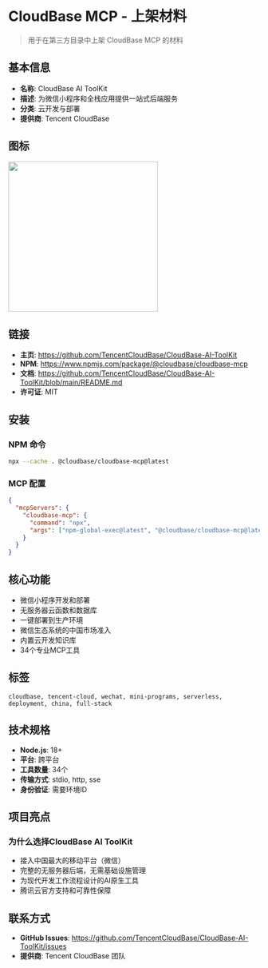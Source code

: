 # CloudBase MCP - 上架材料

> 用于在第三方目录中上架 CloudBase MCP 的材料

## 基本信息

- **名称**: CloudBase AI ToolKit
- **描述**: 为微信小程序和全栈应用提供一站式后端服务
- **分类**: 云开发与部署
- **提供商**: Tencent CloudBase

## 图标

<img src="https://7463-tcb-advanced-a656fc-1257967285.tcb.qcloud.la/mcp/cloudbase-logo.svg"  width="300"/>

## 链接

- **主页**: https://github.com/TencentCloudBase/CloudBase-AI-ToolKit
- **NPM**: https://www.npmjs.com/package/@cloudbase/cloudbase-mcp
- **文档**: https://github.com/TencentCloudBase/CloudBase-AI-ToolKit/blob/main/README.md
- **许可证**: MIT

## 安装

### NPM 命令
```bash
npx --cache . @cloudbase/cloudbase-mcp@latest
```

### MCP 配置
```json
{
  "mcpServers": {
    "cloudbase-mcp": {
      "command": "npx",
      "args": ["npm-global-exec@latest", "@cloudbase/cloudbase-mcp@latest"]
    }
  }
}
```

## 核心功能

- 微信小程序开发和部署
- 无服务器云函数和数据库
- 一键部署到生产环境
- 微信生态系统的中国市场准入
- 内置云开发知识库
- 34个专业MCP工具

## 标签

```
cloudbase, tencent-cloud, wechat, mini-programs, serverless, deployment, china, full-stack
```

## 技术规格

- **Node.js**: 18+
- **平台**: 跨平台
- **工具数量**: 34个
- **传输方式**: stdio, http, sse
- **身份验证**: 需要环境ID

## 项目亮点

### 为什么选择CloudBase AI ToolKit

- 接入中国最大的移动平台（微信）
- 完整的无服务器后端，无需基础设施管理
- 为现代开发工作流程设计的AI原生工具
- 腾讯云官方支持和可靠性保障

## 联系方式

- **GitHub Issues**: https://github.com/TencentCloudBase/CloudBase-AI-ToolKit/issues
- **提供商**: Tencent CloudBase 团队 